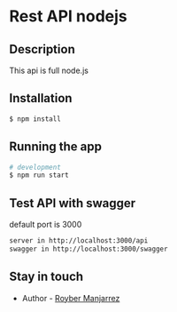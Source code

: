 # Rest API nodejs

## Description

This api is full node.js

## Installation

```bash
$ npm install
```

## Running the app

```bash
# development
$ npm run start
```

## Test API with swagger

default port is 3000

```bash
server in http://localhost:3000/api
swagger in http://localhost:3000/swagger
```


## Stay in touch

- Author - [Royber Manjarrez](https://Github.com/roybermahe)

